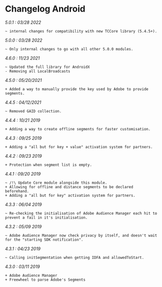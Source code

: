 Changelog Android
=================

*5.0.1 : 03/28 2022*

	~ internal changes for compatibility with new TCCore library (5.4.5+).

*5.0.0 : 03/28 2022*

	~ Only internal changes to go with all other 5.0.0 modules.

*4.6.0 : 11/23 2021*

	~ Updated the full library for AndroidX
	- Removing all LocalBroadcasts

*4.5.0 : 05/20/2021*

	+ Added a way to manually provide the key used by Adobe to provide segments.

*4.4.5 : 04/12/2021*

	~ Removed GAID collection.

*4.4.4 : 10/21 2019*

	+ Adding a way to create offline segments for faster customisation.

*4.4.3 : 09/25 2019*

	+ Adding a "all but for key + value" activation system for partners.

*4.4.2 : 09/23 2019*

	+ Protection when segment list is empty.

*4.4.1 : 09/20 2019*

    ~ /!\ Update Core module alongside this module.
    + Allowing for offline and distance segments to be declared beforehand.
    + Adding a "all but for key" activation system for partners.

*4.3.3 : 06/04 2019*

    ~ Re-checking the initialisation of Adobe Audience Manager each hit to prevent a fail in it's initialisation.


*4.3.2 : 05/09 2019*

	~ Adobe Audience Manager now check privacy by itself, and doesn't wait for the "starting SDK notification".


*4.3.1 : 04/23 2019*

    ~ Calling initSegmentation when getting IDFA and allowedToStart.


*4.3.0 : 03/11 2019*

	+ Adobe Audience Manager
	+ Freewheel to parse Adobe's Segments

